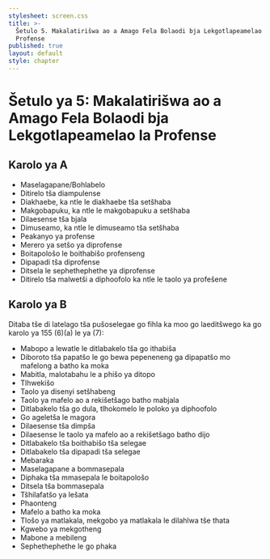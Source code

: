 ```yaml
---
stylesheet: screen.css
title: >-
  Šetulo 5. Makalatirišwa ao a Amago Fela Bolaodi bja Lekgotlapeamelao la
  Profense
published: true
layout: default
style: chapter
---
```


# Šetulo ya 5: Makalatirišwa ao a Amago Fela Bolaodi bja Lekgotlapeamelao la Profense

## Karolo ya A

*	Maselagapane/Bohlabelo
*	Ditirelo tša diampulense
*	Diakhaebe, ka ntle le diakhaebe tša setšhaba
*	Makgobapuku, ka ntle le makgobapuku a setšhaba
*	Dilaesense tša bjala
*	Dimuseamo, ka ntle le dimuseamo tša setšhaba
*	Peakanyo ya profense
*	Merero ya setšo ya diprofense
*	Boitapološo le boithabišo profenseng
*	Dipapadi tša diprofense
*	Ditsela le sephethephethe ya diprofense
*	Ditirelo tša malwetši a diphoofolo ka ntle le taolo ya profešene

## Karolo ya B

Ditaba tše di latelago tša pušoselegae go fihla ka moo go laeditšwego ka go karolo ya 155 (6)(a) le ya (7):

*	Mabopo a lewatle le ditlabakelo tša go ithabiša
*	Diboroto tša papatšo le go bewa pepeneneng ga dipapatšo mo mafelong a batho ka moka
*	Mabitla, malotabahu le a phišo ya ditopo
*	Tlhwekišo
*	Taolo ya disenyi setšhabeng
*	Taolo ya mafelo ao a rekišetšago batho mabjala
*	Ditlabakelo tša go dula, tlhokomelo le poloko ya diphoofolo
*	Go ageletša le magora
*	Dilaesense tša dimpša
*	Dilaesense le taolo ya mafelo ao a rekišetšago batho dijo
*	Ditlabakelo tša boithabišo tša selegae
*	Ditlabakelo tša dipapadi tša selegae
*	Mebaraka
*	Maselagapane a bommasepala
*	Diphaka tša mmasepala le boitapološo
*	Ditsela tša bommasepala
*	Tšhilafatšo ya lešata
*	Phaonteng
*	Mafelo a batho ka moka
*	Tlošo ya matlakala, mekgobo ya matlakala le dilahlwa tše thata
*	Kgwebo ya mekgotheng
*	Mabone a mebileng
*	Sephethephethe le go phaka
